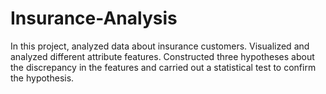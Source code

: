 # Insurance-Analysis

In this project,  analyzed data about insurance customers. Visualized and analyzed different attribute features. Constructed three hypotheses about the discrepancy in the features and carried out a statistical test to confirm the hypothesis.
